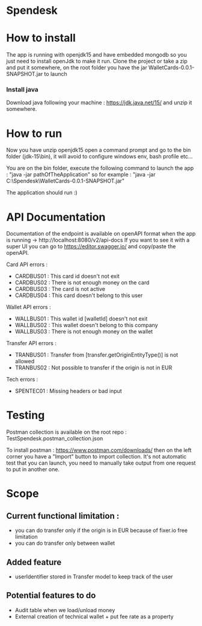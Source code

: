 # Spendesk


# How to install

The app is running with openjdk15 and have embedded mongodb so you just need to install openJdk to make it run.
Clone the project or take a zip and put it somewhere, on the root folder you have the jar WalletCards-0.0.1-SNAPSHOT.jar to launch

### Install java

Download java following your machine : https://jdk.java.net/15/ and unzip it somewhere.

# How to run

Now you have unzip openjdk15 open a command prompt and go to the bin folder (jdk-15\bin), it will avoid to configure windows env, bash profile etc...

You are on the bin folder, execute the following command to launch the app :
"java -jar pathOfTheApplication" so for example : "java -jar C:\Spendesk\WalletCards-0.0.1-SNAPSHOT.jar"

The application should run :)

# API Documentation

Documentation of the endpoint is available on openAPI format when the app is running -> http://localhost:8080/v2/api-docs
If you want to see it with a super UI you can go to https://editor.swagger.io/ and copy/paste the openAPI.

Card API errors :
- CARDBUS01 : This card id doesn't not exit
- CARDBUS02 : There is not enough money on the card
- CARDBUS03 : The card is not active
- CARDBUS04 : This card doesn't belong to this user

Wallet API errors :
- WALLBUS01 : This wallet id [walletId] doesn't not exit
- WALLBUS02 : This wallet doesn't belong to this company
- WALLBUS03 : There is not enough money on the wallet

Transfer API errors :
- TRANBUS01 : Transfer from [transfer.getOriginEntityType()] is not allowed
- TRANBUS02 : Not possible to transfer if the origin is not in EUR

Tech errors :
- SPENTEC01 : Missing headers or bad input
# Testing

Postman collection is available on the root repo : TestSpendesk.postman_collection.json

To install postman : https://www.postman.com/downloads/ then on the left corner you have a "Import" button to import collection. It's not automatic test that you can launch,
you need to manually take output from one request to put in another one.


# Scope

## Current functional limitation : 
- you can do transfer only if the origin is in EUR because of fixer.io free limitation
- you can do transfer only between wallet

## Added feature
- userIdentifier stored in Transfer model to keep track of the user

## Potential features to do
- Audit table when we load/unload money
- External creation of technical wallet + put fee rate as a property

